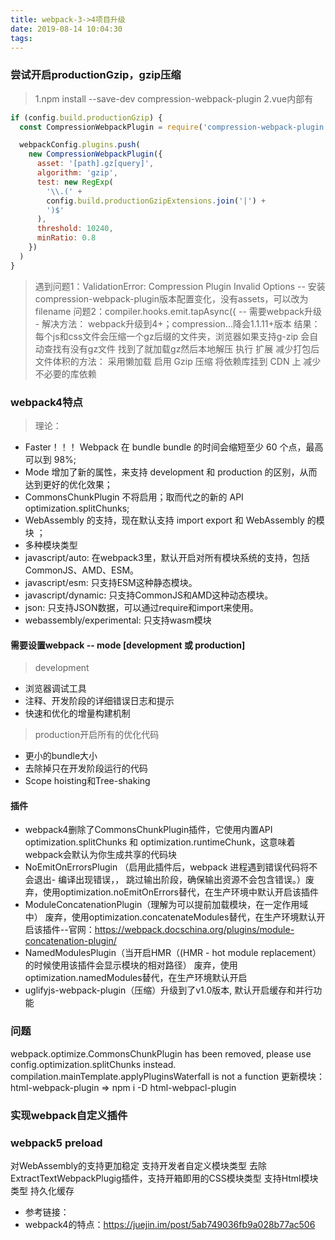 ```yaml
---
title: webpack-3->4项目升级
date: 2019-08-14 10:04:30
tags:
---
```

### 尝试开启productionGzip，gzip压缩
> 1.npm install --save-dev compression-webpack-plugin
> 2.vue内部有
```js
if (config.build.productionGzip) {
  const CompressionWebpackPlugin = require('compression-webpack-plugin')

  webpackConfig.plugins.push(
    new CompressionWebpackPlugin({
      asset: '[path].gz[query]',
      algorithm: 'gzip',
      test: new RegExp(
        '\\.(' +
        config.build.productionGzipExtensions.join('|') +
        ')$'
      ),
      threshold: 10240,
      minRatio: 0.8
    })
  )
}
```
> 遇到问题1：ValidationError: Compression Plugin Invalid Options -- 安装compression-webpack-plugin版本配置变化，没有assets，可以改为filename
> 问题2：compiler.hooks.emit.tapAsync({ -- 需要webpack升级 - 解决方法： webpack升级到4+；compression...降会1.1.11+版本
> 结果： 每个js和css文件会压缩一个gz后缀的文件夹，浏览器如果支持g-zip 会自动查找有没有gz文件 找到了就加载gz然后本地解压 执行
> 扩展
减少打包后文件体积的方法：
采用懒加载
启用 Gzip 压缩
将依赖库挂到 CDN 上
减少不必要的库依赖
### webpack4特点
> 理论：
- Faster！！！ Webpack 在 bundle bundle 的时间会缩短至少 60 个点，最高可以到 98%;
- Mode 增加了新的属性，来支持 development 和 production 的区别，从而达到更好的优化效果；
- CommonsChunkPlugin 不将启用；取而代之的新的 API optimization.splitChunks;
- WebAssembly 的支持，现在默认支持 import export 和 WebAssembly 的模块 ；
 - 多种模块类型
  - javascript/auto: 在webpack3里，默认开启对所有模块系统的支持，包括CommonJS、AMD、ESM。
  - javascript/esm: 只支持ESM这种静态模块。
  - javascript/dynamic: 只支持CommonJS和AMD这种动态模块。
  - json: 只支持JSON数据，可以通过require和import来使用。
  - webassembly/experimental: 只支持wasm模块
#### 需要设置webpack -- mode [development 或 production]
> development 
- 浏览器调试工具
- 注释、开发阶段的详细错误日志和提示
- 快速和优化的增量构建机制
> production开启所有的优化代码
- 更小的bundle大小
- 去除掉只在开发阶段运行的代码
- Scope hoisting和Tree-shaking
#### 插件
- webpack4删除了CommonsChunkPlugin插件，它使用内置API optimization.splitChunks 和 optimization.runtimeChunk，这意味着webpack会默认为你生成共享的代码块
- NoEmitOnErrorsPlugin （启用此插件后，webpack 进程遇到错误代码将不会退出- 编译出现错误，， 跳过输出阶段，确保输出资源不会包含错误。）废弃，使用optimization.noEmitOnErrors替代，在生产环境中默认开启该插件
- ModuleConcatenationPlugin（理解为可以提前加载模块，在一定作用域中） 废弃，使用optimization.concatenateModules替代，在生产环境默认开启该插件--官网：https://webpack.docschina.org/plugins/module-concatenation-plugin/
- NamedModulesPlugin（当开启HMR（(HMR - hot module replacement） 的时候使用该插件会显示模块的相对路径） 废弃，使用optimization.namedModules替代，在生产环境默认开启
- uglifyjs-webpack-plugin（压缩）升级到了v1.0版本, 默认开启缓存和并行功能
### 问题
webpack.optimize.CommonsChunkPlugin has been removed, please use config.optimization.splitChunks instead.
compilation.mainTemplate.applyPluginsWaterfall is not a function
更新模块：html-webpack-plugin => npm i -D html-webpacl-plugin 
### 实现webpack自定义插件
### webpack5 preload
对WebAssembly的支持更加稳定
支持开发者自定义模块类型
去除ExtractTextWebpackPlugig插件，支持开箱即用的CSS模块类型
支持Html模块类型
持久化缓存
- 参考链接： 
- webpack4的特点：https://juejin.im/post/5ab749036fb9a028b77ac506